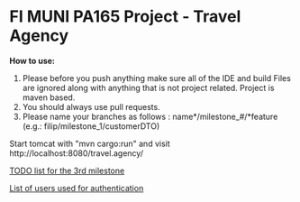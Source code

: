 <h1>FI MUNI PA165 Project - Travel Agency</h1>

**How to use:**
1. Please before you push anything make sure all of the IDE and build Files are ignored along with anything that is not project related. Project is maven based.
2. You should always use pull requests.
3. Please name your branches as follows : name*/milestone_#/*feature (e.g.: filip/milestone_1/customerDTO)

Start tomcat with "mvn cargo:run" and visit http://localhost:8080/travel.agency/

[TODO list for the 3rd milestone](https://docs.google.com/document/d/1F08szfmaQZs0VdblV9RjFau_HxR3beOioD7bFO89a0I/edit?usp=sharing)

[List of users used for authentication](https://docs.google.com/document/d/1-_JuiBhe9Nqr9h4ifV4_IFIyRYrO_a3oCJAz2CnBTzc/edit?usp=sharing)
